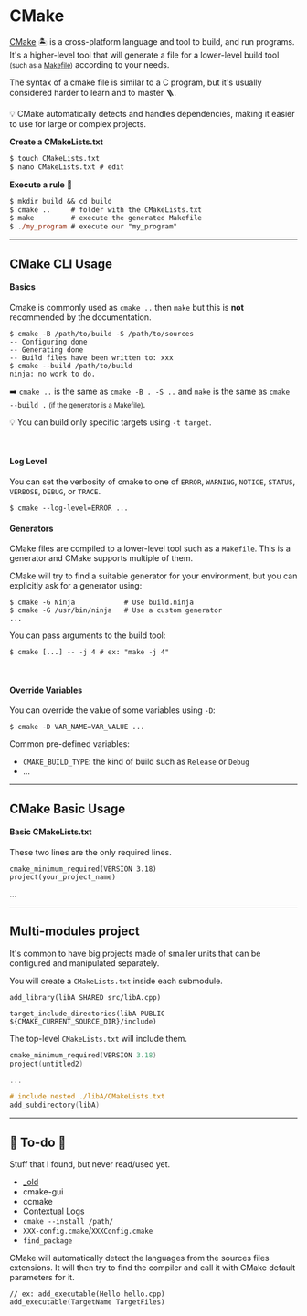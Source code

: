 # CMake

<div class="row row-cols-md-2"><div>

[CMake](https://cmake.org/documentation/) 🏝️ is a cross-platform language and tool to build, and run programs. It's a higher-level tool that will generate a file for a lower-level build tool <small>(such as a [Makefile](/tools-and-frameworks/others/build/makefile/index.md))</small> according to your needs.

The syntax of a cmake file is similar to a C program, but it's usually considered harder to learn and to master 🪜.

💡 CMake automatically detects and handles dependencies, making it easier to use for large or complex projects.
</div><div>

**Create a CMakeLists.txt**

```ps
$ touch CMakeLists.txt
$ nano CMakeLists.txt # edit
```

**Execute a rule** 🌴

```ps
$ mkdir build && cd build
$ cmake ..     # folder with the CMakeLists.txt
$ make         # execute the generated Makefile
$ ./my_program # execute our "my_program"
```
</div></div>

<hr class="sep-both">

## CMake CLI Usage

<div class="row row-cols-md-2"><div>

#### Basics

Cmake is commonly used as `cmake ..` then `make` but this is **not** recommended by the documentation.

```shell!
$ cmake -B /path/to/build -S /path/to/sources
-- Configuring done
-- Generating done
-- Build files have been written to: xxx
$ cmake --build /path/to/build
ninja: no work to do.
```

➡️ `cmake ..` is the same as `cmake -B . -S ..` and `make` is the same as `cmake --build .` <small>(if the generator is a Makefile)</small>.

💡 You can build only specific targets using `-t target`.

<br>

#### Log Level

You can set the verbosity of cmake to one of `ERROR`, `WARNING`, `NOTICE`, `STATUS`,
`VERBOSE`, `DEBUG`, or `TRACE`.

```shell!
$ cmake --log-level=ERROR ...
```
</div><div>

#### Generators

CMake files are compiled to a lower-level tool such as a `Makefile`. This is a generator and CMake supports multiple of them. 

CMake will try to find a suitable generator for your environment, but you can explicitly ask for a generator using:

```shell!
$ cmake -G Ninja            # Use build.ninja
$ cmake -G /usr/bin/ninja   # Use a custom generator
...
```

You can pass arguments to the build tool:

```shell!
$ cmake [...] -- -j 4 # ex: "make -j 4"
```

<br>

#### Override Variables

You can override the value of some variables using `-D`:

```shell!
$ cmake -D VAR_NAME=VAR_VALUE ...
```

Common pre-defined variables:

* `CMAKE_BUILD_TYPE`: the kind of build such as `Release` or `Debug`
* ...
</div></div>

<hr class="sep-both">

## CMake Basic Usage

<div class="row row-cols-md-2"><div>

#### Basic CMakeLists.txt

These two lines are the only required lines.

```js!
cmake_minimum_required(VERSION 3.18)
project(your_project_name)
```
</div><div>

...
</div></div>

<hr class="sep-both">

## Multi-modules project

<div class="row row-cols-md-2"><div>

It's common to have big projects made of smaller units that can be configured and manipulated separately. 

You will create a `CMakeLists.txt` inside each submodule.

```js!
add_library(libA SHARED src/libA.cpp)

target_include_directories(libA PUBLIC ${CMAKE_CURRENT_SOURCE_DIR}/include)
```
</div><div>

The top-level `CMakeLists.txt` will include them.

```cpp
cmake_minimum_required(VERSION 3.18)
project(untitled2)

...

# include nested ./libA/CMakeLists.txt
add_subdirectory(libA)
```
</div></div>

<hr class="sep-both">

## 👻 To-do 👻

Stuff that I found, but never read/used yet.

<div class="row row-cols-md-2"><div>

* [_old](_old.md)
* cmake-gui
* ccmake
* Contextual Logs
* `cmake --install /path/`
* `XXX-config.cmake`/`XXXConfig.cmake`
* `find_package`
</div><div>

CMake will automatically detect the languages from the sources files extensions. It will then try to find the compiler and call it with CMake default parameters for it.

```js!
// ex: add_executable(Hello hello.cpp)
add_executable(TargetName TargetFiles)
```
</div></div>